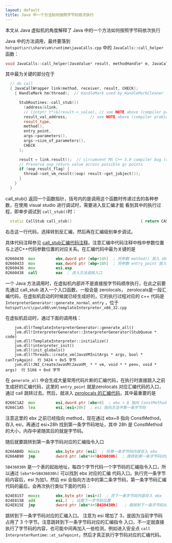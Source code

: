 ```yaml
---
layout: default
title: Java 中一个方法如何按照字节码依次执行
---
```


本文从 Java 虚拟机的角度解释了 Java 中的一个方法如何按照字节码依次执行

Java 中的方法调用，最终要落到 `hotspot\src\share\vm\runtime\javaCalls.cpp` 中的 `JavaCalls::call_helper` 函数：

```c++
void JavaCalls::call_helper(JavaValue* result, methodHandle* m, JavaCallArguments* args, TRAPS);
```

其中最为关键的部分在于 

```c++
  // do call
  { JavaCallWrapper link(method, receiver, result, CHECK);
    { HandleMark hm(thread);  // HandleMark used by HandleMarkCleaner

      StubRoutines::call_stub()(
        (address)&link,
        // (intptr_t*)&(result->_value), // see NOTE above (compiler problem)
        result_val_address,          // see NOTE above (compiler problem)
        result_type,
        method(),
        entry_point,
        args->parameters(),
        args->size_of_parameters(),
        CHECK
      );

      result = link.result();  // circumvent MS C++ 5.0 compiler bug (result is clobbered across call)
      // Preserve oop return value across possible gc points
      if (oop_result_flag) {
        thread->set_vm_result((oop) result->get_jobject());
      }
    }
  }
```

call_stub() 返回一个函数指针，括号内的是调用这个函数时传递过去的各种参数，在使用 visual studio 进行调试时，需要进入反汇编才能
看到其中的执行过程，即单步调试到 `call_stub()`时：

```c++
  static CallStub call_stub()                              { return CAST_TO_FN_PTR(CallStub, _call_stub_entry); }
```
右击这一行代码，选择转到反汇编，然后再在汇编级别单步调试。

具体代码注释参见 [call_stub汇编代码注释](https://github.com/codefollower/OpenJDK-Research/blob/master/hotspot/my-docs/interpreter/stub/call_stub.java)。注意汇编中代码注释中栈中参数位置与上述C++代码参数位置的对应关系。在汇编代码中最为关键的是

```asm
02660430  mov         ebx,dword ptr [ebp+14h]  ; 将参数 method() 放入 ebx
02660433  mov         eax,dword ptr [ebp+18h]  ; 将参数 entry_point 放入 eax
02660436  mov         esi,esp  
02660438  call        eax  ; 进入方法调用入口
```

一个 Java 方法调用时，在虚拟机内部并不是直接按字节码顺序执行，在此之前要先通过 call_stub 进入一个入口函数，一般会是 zerolocals， zerolocals是一段汇编代码，在虚拟机启动的时候就已经生成好的，它的执行过程对应的 c++ 代码是 `InterpreterGenerator::generate_normal_entry` ，位于 `hotspot\src\cpu\x86\vm\templateInterpreter_x86_32.cpp`

在虚拟机启动时，通过下面的调用栈：

```
	jvm.dll!TemplateInterpreterGenerator::generate_all() 
 	jvm.dll!InterpreterGenerator::InterpreterGenerator(StubQueue * code)
 	jvm.dll!TemplateInterpreter::initialize()  
 	jvm.dll!interpreter_init() 
 	jvm.dll!init_globals()  
 	jvm.dll!Threads::create_vm(JavaVMInitArgs * args, bool * canTryAgain)  行 3424 + 0x5 字节
 	jvm.dll!JNI_CreateJavaVM(JavaVM_ * * vm, void * * penv, void * args)  行 5166 + 0xd 字节

```

在 `generate_all` 中会生成大量常用代码片断的汇编代码，在执行时直接跳入之前生成好的汇编代码，这里的 `entry_point` 就是zerolocals 对应汇编代码的入口，通过 call 跳转过去。然后，就进入 [zerolocals 的汇编代码](https://github.com/codefollower/OpenJDK-Research/blob/master/hotspot/my-docs/interpreter/stub/method_entry_point_zerolocals.java)，其中最重要的是 

```asm
0266C1A2  mov         esi,dword ptr [ebx+8]  ; ebx + 8 指向 ConstMethod
0266C1A5  lea         esi,[esi+28h]  ; esi 指向方法中第一条字节码
```

注意这里的 ebx 之前已经指向 method，现在通过 ebx+8 指向 ConstMethod，存入 esi，再通过 esi+28h 找到第一条字节码地址，其中 28h 是 ConstMethod 的大小，内存中紧随其后的就是字节码。

随后就要跳转到第一条字节码对应的汇编指令入口

```asm
0266AB8D  movzx       ebx,byte ptr [esi]  ; 将第一条字节码内容存入 ebx
0266AB90  jmp         dword ptr [ebx*4+5B436030h]  ; 跳转到第一条字节码对应的汇编指令入口
```

`5B436030h` 是一个表的起始地址，每四个字节代码一个字节码的汇编指令入口，所以通过 `[ebx*4+5B436030h]` 可以找到 ebx 对应的汇编
代码入口。执行完一条字节码内容后，esi 为加1，然后 esi 会指向方法中的第二条字节码，第一条字节码汇编代码的最后，会再次执行类似下面的代码： 

```asm
024E8157  movzx       ebx,byte ptr [esi+3]  ; 将下一条字节码内容存入 ebx
024E815B  add         esi,3  ; 设置下一字节码位置
024E815E  jmp         dword ptr [ebx*4+5B438430h]   ; 跳转到下一条字节码对应的汇编指令入口
```

跳转到下一条字节码对应的汇编入口。 注意为 esi 增加了 3，是因为当前字节码占用了 3 个字节。注意跳转到下一条字节码对应的汇编指令
入口，不一定就直接执行了字节码的内容，也可能中间再加入一些检测，例如进入安全点 `call        InterpreterRuntime::at_safepoint`，然后才真正执行字节码对应的汇编代码。


